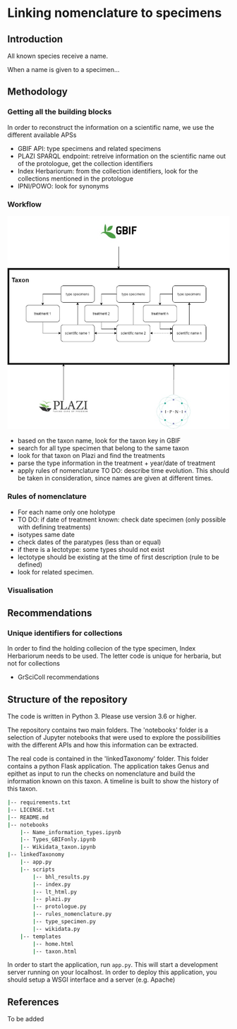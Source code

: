# Linking nomenclature to specimens
## Introduction
All known species receive a name. 

When a name is given to a specimen...

## Methodology
### Getting all the building blocks
In order to reconstruct the information on a scientific name, we use the different available APSs
* GBIF API: type specimens and related specimens
* PLAZI SPARQL endpoint: retreive information on the scientific name out of the protologue, get the collection identifiers
* Index Herbariorum: from the collection identifiers, look for the collections mentioned in the protologue
* IPNI/POWO: look for synonyms

### Workflow
![Design diagram](./linkedTaxonomy.jpg)

* based on the taxon name, look for the taxon key in GBIF
* search for all type specimen that belong to the same taxon
* look for that taxon on Plazi and find the treatments 
* parse the type information in the treatment + year/date of treatment
* apply rules of nomenclature
TO DO: describe time evolution. This should be taken in consideration, since names are given at different times.

### Rules of nomenclature
* For each name only one holotype
* TO DO: if date of treatment known: check date specimen (only possible with defining treatments)
* isotypes same date
* check dates of the paratypes (less than or equal)
* if there is a lectotype: some types should not exist
* lectotype should be existing at the time of first description (rule to be defined)
* look for related specimen. 


### Visualisation

## Recommendations
### Unique identifiers for collections
In order to find the holding collecion of the type specimen, Index Herbariorum needs to be used. The letter code is unique for herbaria, but not for collections
* GrSciColl recommendations

## Structure of the repository

The code is written in Python 3. Please use version 3.6 or higher.

The repository contains two main folders. The 'notebooks' folder is a selection of Jupyter notebooks that were used to explore the possibilities with the different APIs and how this information can be extracted.

The real code is contained in the 'linkedTaxonomy' folder. This folder contains a python Flask application. The application takes Genus and epithet as input to run the checks on nomenclature and build the information known on this taxon. A timeline is built to show the history of this taxon.

```bash
|-- requirements.txt
|-- LICENSE.txt
|-- README.md
|-- notebooks
    |-- Name_information_types.ipynb
    |-- Types_GBIFonly.ipynb
    |-- Wikidata_taxon.ipynb
|-- linkedTaxonomy
    |-- app.py
    |-- scripts
        |-- bhl_results.py
        |-- index.py
        |-- lt_html.py
        |-- plazi.py
        |-- protologue.py
        |-- rules_nomenclature.py
        |-- type_specimen.py
        |-- wikidata.py
    |-- templates
        |-- home.html
        |-- taxon.html
 ```

In order to start the application, run `app.py`. This will start a development server running on your localhost. In order to deploy this application, you should setup a WSGI interface and a server (e.g. Apache)

## References
To be added
